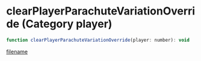 # clearPlayerParachuteVariationOverride (Category player)

```js
function clearPlayerParachuteVariationOverride(player: number): void
```

[filename](clearPlayerParachuteVariationOverride_m.md ':include')